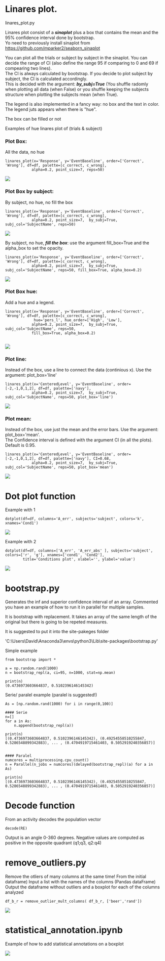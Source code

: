
# Linares plot.  
linares_plot.py    

Linares plot consist of a ***sinaplot*** plus a box that contains the mean and the 95% confidence interval done by bootstrap.  
Yo need to previously install sinaplot from https://github.com/mparker2/seaborn_sinaplot  

You can plot all the trials or subject by subject in the sinaplot.
You can decide the range of CI (also define the range 95 if comparing to 0 and 69 if compearing two lines).  
The CI is always calculated by bootstrap. If you decide to plot subject by subject, the CI is calculated accordingly.  
This is decided with the argument: ***by_subj=True***
(You shuffle radomly when plotting all data (when False) or you shuffle keeping the subjects structure when plotting the subjects mean (when True).  

The legend is also implemented in a fancy way: no box and the text in color. The legend juts appears when there is "hue".  

The box can be filled or not


Examples of hue linares plot of (trials & subject)


### Plot Box:  
All the data, no hue
```
linares_plot(x='Response', y='EventBaseline', order=['Correct', 'Wrong'], df=df, palette=[c_correct, c_wrong], 
            alpha=0.2, point_size=7, reps=50)
```

![](https://github.com/davidbestue/funciones/blob/master/imgs/box_standard.PNG)


### Plot Box by subject:  
By subject, no hue, no fill the box

```
linares_plot(x='Response', y='EventBaseline', order=['Correct', 'Wrong'], df=df, palette=[c_correct, c_wrong], 
            alpha=0.2, point_size=7,  by_subj=True, subj_col='SubjectName', reps=50)
```

![](https://github.com/davidbestue/funciones/blob/master/imgs/bysubj_boxwhite.PNG)


By subject, no hue, ***fill the box***: use the argument fill_box=True and the alpha_box to set the opacity.  

```
linares_plot(x='Response', y='EventBaseline', order=['Correct', 'Wrong'], df=df, palette=[c_correct, c_wrong], 
            alpha=0.2, point_size=7,  by_subj=True, subj_col='SubjectName', reps=50, fill_box=True, alpha_box=0.2)
```

![](https://github.com/davidbestue/funciones/blob/master/imgs/bysubj_boxcolor.PNG)



### Plot Box hue: 

Add a hue and a legend. 
```
linares_plot(x='Response', y='EventBaseline', order=['Correct', 'Wrong'], df=df, palette=[c_correct, c_wrong], 
             hue='pers_l', hue_order=['High', 'Low'],
            alpha=0.2, point_size=7,  by_subj=True, subj_col='SubjectName', reps=50,
            fill_box=True, alpha_box=0.2)


```

![](https://github.com/davidbestue/funciones/blob/master/imgs/hue_bysubj.PNG)



### Plot line: 
Instead of the box, use a line to connect the data (continious x). Use the argument:  plot_box='line'
```
linares_plot(x='CenteredLevel', y='EventBaseline', order=[-2,-1,0,1,2], df=df, palette=['navy'], 
            alpha=0.2, point_size=7,  by_subj=True, subj_col='SubjectName', reps=50, plot_box='line')

```
![](https://github.com/davidbestue/funciones/blob/master/imgs/line_bysubj.PNG)



### Plot mean: 
Instead of the box, use just the mean and the error bars. Use the argument:  plot_box='mean'.  
The Confidence interval is defined with the argument CI (in all the plots). Default is 0.95.  

```
linares_plot(x='CenteredLevel', y='EventBaseline', order=[-2,-1,0,1,2], df=df, palette=['navy'], CI=0.68,
            alpha=0.2, point_size=7,  by_subj=True, subj_col='SubjectName', reps=50, plot_box='mean')

```
![](https://github.com/davidbestue/funciones/blob/master/imgs/mean_bysubj.PNG)



# Dot plot function

Example with 1

```
dotplot(df=df, columns='A_err', subjects='subject', colors='k', xnames='Cond1')
```

![](https://github.com/davidbestue/funciones/blob/master/imgs/download%20(1).png)





Example with 2

```
dotplot(df=df, columns=['A_err', 'A_err_abs' ], subjects='subject', colors=['r', 'g'], xnames=['cond1', 'Cond2'],
        title='Conditions plot', xlabel='', ylabel='value')
```


![](https://raw.githubusercontent.com/davidbestue/funciones/master/imgs/download.png)


# bootstrap.py

Generates the inf and superior confidence interval of an array. 
Commented you have an example of how to run it in parallel for multiple samples.

It is bootstrap with replacement. It takes an array of the same length of the original but there is going to be repeted measures.

It is suggested to put it into the site-pakeges folder

'C:\Users\David\Anaconda3\envs\python3\Lib\site-packages\bootstrap.py'


Simple example
```
from bootstrap import *

a = np.random.rand(1000)
n = bootstrap_repl(a, ci=95, n=1000, stat=np.mean)

print(n)
(0.4736973603664837, 0.5102396146145342)
```


Serie/ paralel example (paralel is suggested!)
```
As = [np.random.rand(1000) for i in range(0,100)]

#### Serie
n=[]
for a in As:
    n.append(bootstrap_repl(a))

print(n)
[(0.4736973603664837, 0.5102396146145342), (0.49254558510255847, 0.5286548899342883), ... , (0.4704919715461403, 0.5052919240356857)]


#### Paralel
numcores = multiprocessing.cpu_count()
n = Parallel(n_jobs = numcores)(delayed(bootstrap_repl)(a) for a in As)

print(n)
[(0.4736973603664837, 0.5102396146145342), (0.49254558510255847, 0.5286548899342883), ... , (0.4704919715461403, 0.5052919240356857)]
```

# Decode function

From an activity decodes the population vector

```
decode(RE)
```

Output is an angle 0-360 degrees. Negative values are computed as positive in the opposite quadrant (q1;q3, q2:q4)


# remove_outliers.py

Remove the otliers of many columns at the same time! From the initial dataframe)
Input a list with the names of the columns (Pandas dataFrame)
Output the dataframe without outliers and a boxplot for each of the columns analyzed


```
df_b_r = remove_outlier_mult_columns( df_b_r, ['beer','rand'])
```

![](https://github.com/davidbestue/funciones/blob/master/imgs/img_outliers.png)  


# statistical_annotation.ipynb  

Example of how to add statistical annotations on a boxplot

![](https://github.com/davidbestue/funciones/blob/master/imgs/stat_anot.png)    







